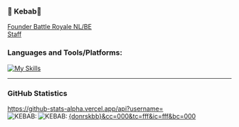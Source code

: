 ### 📠 Kebab📠

[Founder Battle Royale NL/BE](https://www.facebook.com/BattleRoyaleNLBE/groups)
<br />
[Staff](https://discord.gg/deckofcards)

### Languages and Tools/Platforms:
[![My Skills](https://skillicons.dev/icons?i=js,html,css,react,cpp,cs,discord,bots,git,github,lua,nodejs)](https://discord.gg/deckofcards)
<br />

----

### GitHub Statistics

https://github-stats-alpha.vercel.app/api?username={donrskbb}&cc=000&tc=fff&ic=fff&bc=000
<img align="left" alt="KEBAB:" src="https://github-readme-stats.vercel.app/api?username=donrskbb&show_icons=true&hide_border=true&count_private=true" />
<img align="left" alt="KEBAB:" src="https://github-readme-stats.vercel.app/api/top-langs/?username=donrskbb" />


[website]: https://discord.gg/deckofcards
[twitch]: https://twitch.tv/donrskbb
[discord]: https://discord.gg/deckofcards
